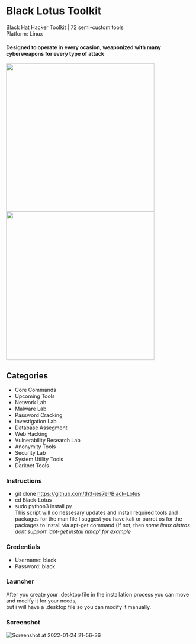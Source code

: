 
# Black Lotus Toolkit
Black Hat Hacker Toolkit | 72 semi-custom tools </br>
Platform: Linux </br>
#### Designed to operate in every ocasion, weaponized with many cyberweapons for every type of attack </br>
<img src="https://user-images.githubusercontent.com/86844971/150806838-1a3804cd-4759-47a8-8f5e-00cfb93a6fab.jpg" width="400" height="auto" /> <img src="https://user-images.githubusercontent.com/86844971/150813588-dbf6755c-bbcb-4063-9c30-262bdf954343.png" width="400" height="auto" />
## Categories
+ Core Commands
+ Upcoming Tools
+ Network Lab
+ Malware Lab 
+ Password Cracking
+ Investigation Lab
+ Database Assegment
+ Web Hacking
+ Vulnerability Research Lab
+ Anonymity Tools
+ Security Lab
+ System Utility Tools
+ Darknet Tools

### Instructions
 + git clone https://github.com/th3-jes7er/Black-Lotus
 + cd Black-Lotus
 + sudo python3 install.py </br>
This script will do nessesary updates and install required tools and packages for the man file
I suggest you have kali or parrot os for the packages to install via apt-get command (If not, then 
*some linux distros dont support 'apt-get install nmap' for example*
### Credentials
+ Username: black
+ Password: black

### Launcher
After you create your .desktop file in the installation process you can move and modify it for your needs, </br>
but i will have a .desktop file so you can modify it manually.

### Screenshot
![Screenshot at 2022-01-24 21-56-36](https://user-images.githubusercontent.com/86844971/150855144-705cf0ab-8318-4b38-b1aa-f6abb3d84928.png)
